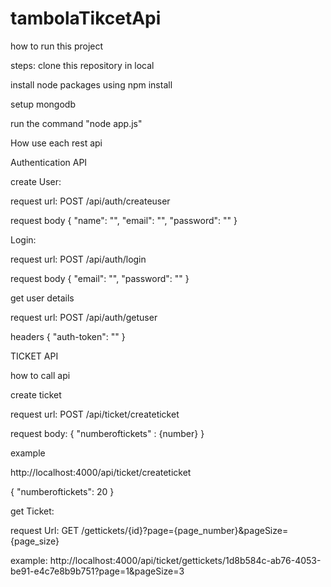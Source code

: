 # tambolaTikcetApi
how to run this project

steps:
clone this repository in local

install node packages using npm install

setup mongodb

run the command "node app.js"

How use each rest api


Authentication API

create User:

request url: POST /api/auth/createuser

request body
{
  "name": "",
  "email": "",
  "password": ""
}

Login:

request url: POST /api/auth/login

request body
{
  "email": "",
  "password": ""
}


get user details

request url: POST /api/auth/getuser

headers
{
  "auth-token": ""
}




TICKET API


how to call api 

create ticket

request url: POST /api/ticket/createticket

request body:
{
  "numberoftickets" : {number}
}

example

http://localhost:4000/api/ticket/createticket

{
  "numberoftickets": 20
}

get Ticket:

request Url: GET /gettickets/{id}?page={page_number}&pageSize={page_size}


example: http://localhost:4000/api/ticket/gettickets/1d8b584c-ab76-4053-be91-e4c7e8b9b751?page=1&pageSize=3

